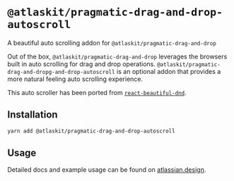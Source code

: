 # `@atlaskit/pragmatic-drag-and-drop-autoscroll`

A beautiful auto scrolling addon for `@atlaskit/pragmatic-drag-and-drop`

Out of the box, `@atlaskit/pragmatic-drag-and-drop` leverages the browsers built in auto scrolling for drag and drop operations. `@atlaskit/pragmatic-drag-and-dropg-and-drop-autoscroll` is an optional addon that provides a more natural feeling auto scrolling experience.

This auto scroller has been ported from [`react-beautiful-dnd`](https://github.com/atlassian/react-beautiful-dnd).

## Installation

```sh
yarn add @atlaskit/pragmatic-drag-and-drop-autoscroll
```

## Usage

Detailed docs and example usage can be found on [atlassian.design](https://atlassian.design/components/pragmatic-drag-and-drop/).
